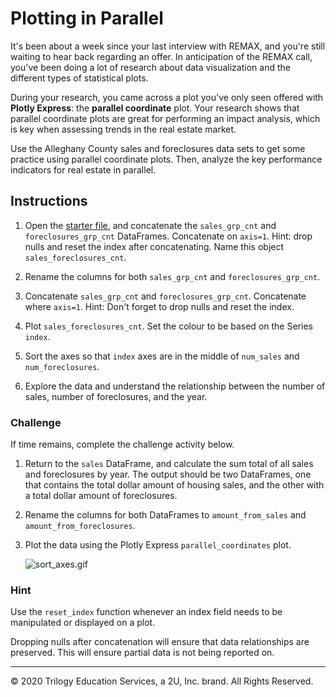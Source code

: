 # Plotting in Parallel

It's been about a week since your last interview with REMAX, and you're still waiting to hear back regarding an offer. In anticipation of the REMAX call, you've been doing a lot of research about data visualization and the different types of statistical plots.

During your research, you came across a plot you've only seen offered with **Plotly Express**: the **parallel coordinate** plot. Your research shows that parallel coordinate plots are great for performing an impact analysis, which is key when assessing trends in the real estate market.

Use the Alleghany County sales and foreclosures data sets to get some practice using parallel coordinate plots. Then, analyze the key performance indicators for real estate in parallel.

## Instructions

1. Open the [starter file](Unsolved/Core/plotting_in_parallel.ipynb), and concatenate the `sales_grp_cnt` and `foreclosures_grp_cnt` DataFrames. Concatenate on `axis=1`. Hint: drop nulls and reset the index after concatenating. Name this object `sales_foreclosures_cnt`.

2. Rename the columns for both `sales_grp_cnt` and `foreclosures_grp_cnt`.

3. Concatenate `sales_grp_cnt` and `foreclosures_grp_cnt`. Concatenate where `axis=1`. Hint: Don't forget to drop nulls and reset the index.

4. Plot `sales_foreclosures_cnt`. Set the colour to be based on the Series `index`.

5. Sort the axes so that `index` axes are in the middle of `num_sales` and `num_foreclosures`.

6. Explore the data and understand the relationship between the number of sales, number of foreclosures, and the year.

### Challenge

If time remains, complete the challenge activity below.

1. Return to the `sales` DataFrame, and calculate the sum total of all sales and foreclosures by year. The output should be two DataFrames, one that contains the total dollar amount of housing sales, and the other with a total dollar amount of foreclosures.

2. Rename the columns for both DataFrames to `amount_from_sales` and `amount_from_foreclosures`.

3. Plot the data using the Plotly Express `parallel_coordinates` plot.

    ![sort_axes.gif](Images/sort_axes.gif)

### Hint

Use the `reset_index` function whenever an index field needs to be manipulated or displayed on a plot.

Dropping nulls after concatenation will ensure that data relationships are preserved. This will ensure partial data is not being reported on.

---

© 2020 Trilogy Education Services, a 2U, Inc. brand. All Rights Reserved.
